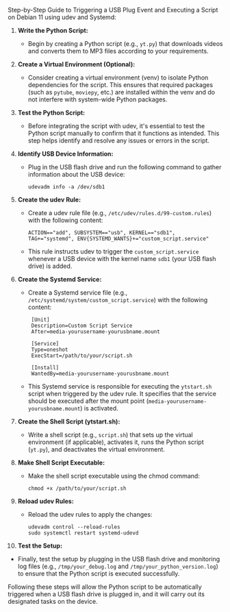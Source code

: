 Step-by-Step Guide to Triggering a USB Plug Event and Executing a Script on Debian 11 using udev and Systemd:

1. **Write the Python Script:**
   - Begin by creating a Python script (e.g., `yt.py`) that downloads videos and converts them to MP3 files according to your requirements.

2. **Create a Virtual Environment (Optional):**
   - Consider creating a virtual environment (venv) to isolate Python dependencies for the script. This ensures that required packages (such as `pytube`, `moviepy`, etc.) are installed within the venv and do not interfere with system-wide Python packages.

3. **Test the Python Script:**
   - Before integrating the script with udev, it's essential to test the Python script manually to confirm that it functions as intended. This step helps identify and resolve any issues or errors in the script.

4. **Identify USB Device Information:**
   - Plug in the USB flash drive and run the following command to gather information about the USB device:
   
      ```
      udevadm info -a /dev/sdb1
      ```


5. **Create the udev Rule:**
   - Create a udev rule file (e.g., `/etc/udev/rules.d/99-custom.rules`) with the following content:

     ```
     ACTION=="add", SUBSYSTEM=="usb", KERNEL=="sdb1", TAG+="systemd", ENV{SYSTEMD_WANTS}+="custom_script.service"
     ```

   - This rule instructs udev to trigger the `custom_script.service` whenever a USB device with the kernel name `sdb1` (your USB flash drive) is added.

6. **Create the Systemd Service:**
   - Create a Systemd service file (e.g., `/etc/systemd/system/custom_script.service`) with the following content:

     ```
      [Unit]
      Description=Custom Script Service
      After=media-yourusername-yourusbname.mount

      [Service]
      Type=oneshot
      ExecStart=/path/to/your/script.sh

      [Install]
      WantedBy=media-yourusername-yourusbname.mount

     ```

   - This Systemd service is responsible for executing the `ytstart.sh` script when triggered by the udev rule. It specifies that the service should be executed after the mount point (`media-yourusername-yourusbname.mount`) is activated.

7. **Create the Shell Script (ytstart.sh):**
   - Write a shell script (e.g., `script.sh`) that sets up the virtual environment (if applicable), activates it, runs the Python script (`yt.py`), and deactivates the virtual environment.

8. **Make Shell Script Executable:**
   - Make the shell script executable using the chmod command:

     ```
     chmod +x /path/to/your/script.sh
     ```

9. **Reload udev Rules:**
   - Reload the udev rules to apply the changes:

     ```
     udevadm control --reload-rules
     sudo systemctl restart systemd-udevd
     
     ```

10. **Test the Setup:**
   - Finally, test the setup by plugging in the USB flash drive and monitoring log files (e.g., `/tmp/your_debug.log` and `/tmp/your_python_version.log`) to ensure that the Python script is executed successfully.

Following these steps will allow the Python script to be automatically triggered when a USB flash drive is plugged in, and it will carry out its designated tasks on the device.
